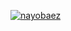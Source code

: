 <p align="left"> <a href="https://twitter.com/benjifri" target="blank"><img src="https://img.shields.io/twitter/follow/benjifri?logo=twitter&style=for-the-badge" alt="nayobaez" /></a> </p>
